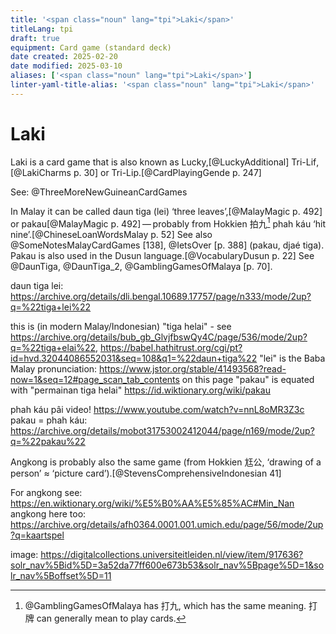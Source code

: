 ```yaml
---
title: '<span class="noun" lang="tpi">Laki</span>'
titleLang: tpi
draft: true
equipment: Card game (standard deck)
date created: 2025-02-20
date modified: 2025-03-10
aliases: ['<span class="noun" lang="tpi">Laki</span>']
linter-yaml-title-alias: '<span class="noun" lang="tpi">Laki</span>'
---
```

# <span class="noun" lang="tpi">Laki</span>

<span class="aka noun" lang="tpi">Laki</span> is a card game that is also known as <span class="aka">Lucky</span>,[@LuckyAdditional] <span class="aka noun" lang="tpi">Tri-Lif</span>,[@LakiCharms p. 30] or <span class="aka noun" lang="tpi">Tri-Lip</span>.[@CardPlayingGende p. 247]

See: @ThreeMoreNewGuineanCardGames

In Malay it can be called <span lang="ms" class="aka">daun tiga (lei)</span> ‘three leaves’,[@MalayMagic p. 492] or <span lang="ms" class="aka">pakau</span>[@MalayMagic p. 492] — probably from Hokkien <span lang="nan" class="aka">拍九</span>[^fn0] <span lang="nan-Latn" class="aka">phah káu</span> ‘hit nine’.[@ChineseLoanWordsMalay p. 52] See also @SomeNotesMalayCardGames [138], @IetsOver [p. 388] (pakau, djaé tiga). Pakau is also used in the Dusun language.[@VocabularyDusun p. 22] See @DaunTiga, @DaunTiga_2, @GamblingGamesOfMalaya [p. 70].

daun tiga lei: https://archive.org/details/dli.bengal.10689.17757/page/n333/mode/2up?q=%22tiga+lei%22

this is (in modern Malay/Indonesian) "tiga helai" - see https://archive.org/details/bub_gb_GlvjfbswQy4C/page/536/mode/2up?q=%22tiga+elai%22, https://babel.hathitrust.org/cgi/pt?id=hvd.32044086552031&seq=108&q1=%22daun+tiga%22
"lei" is the Baba Malay pronunciation: https://www.jstor.org/stable/41493568?read-now=1&seq=12#page_scan_tab_contents
on this page "pakau" is equated with "permainan tiga helai" https://id.wiktionary.org/wiki/pakau

[^fn0]: @GamblingGamesOfMalaya has <span lang="nan" class="aka">打九</span>, which has the same meaning. <span lang="zh">打牌</span> can generally mean to play cards.

phah káu pâi video! https://www.youtube.com/watch?v=nnL8oMR3Z3c
pakau = phah káu: https://archive.org/details/mobot31753002412044/page/n169/mode/2up?q=%22pakau%22

<span lang="id" class="aka noun">Angkong</span> is probably also the same game (from Hokkien <span lang="nan-Latn">尪公</span>, ‘drawing of a person’ ≈ ‘picture card’).[@StevensComprehensiveIndonesian 41]

For angkong see: https://en.wiktionary.org/wiki/%E5%B0%AA%E5%85%AC#Min_Nan
angkong here too: https://archive.org/details/afh0364.0001.001.umich.edu/page/56/mode/2up?q=kaartspel

image:
https://digitalcollections.universiteitleiden.nl/view/item/917636?solr_nav%5Bid%5D=3a52da77ff600e673b53&solr_nav%5Bpage%5D=1&solr_nav%5Boffset%5D=11